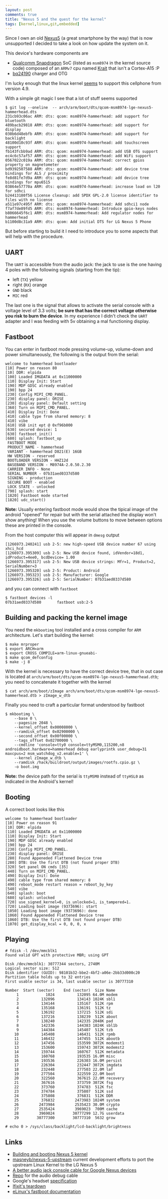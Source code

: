 ```yaml
---
layout: post
comments: true
title: "Nexus 5 and the quest for the kernel"
tags: [kernel,linux,git,embedded]
---
```


Since I own an old [Nexus5](https://en.wikipedia.org/wiki/Nexus_5) (a great smartphone by the way) that is now unsupported
I decided to take a look on how update the system on it.

This device's hardware components are

 - [Qualcomm Snapdragon](https://en.wikipedia.org/wiki/Qualcomm_Snapdragon) SoC
  (listed as ``msm8974`` in the kernel source code) composed of an ``ARMv7`` cpu
  named [Krait](https://en.wikipedia.org/wiki/Krait_(CPU)) that isn't a
  Cortex-A15 :P
 - [bq24190](http://www.ti.com/lit/pdf/slusaw5) charger and OTG


I'm lucky enough that the linux kernel [seems](https://www.phoronix.com/scan.php?page=news_item&px=Linux-4.9-ARM-Pull)
to support this cellphone from version 4.9.

With a simple git magic I see that a lot of stuff seems supported

```
$ git log --oneline  -- arch/arm/boot/dts/qcom-msm8974-lge-nexus5-hammerhead.dts
231cb93c06ac ARM: dts: qcom: msm8974-hammerhead: add support for bluetooth
489bacb29818 ARM: dts: qcom: msm8974-hammerhead: add support for display
030b6d48ebfb ARM: dts: qcom: msm8974-hammerhead: add support for backlight
48100d10c93f ARM: dts: qcom: msm8974-hammerhead: add touchscreen support
fb143fcbb9ad ARM: dts: qcom: msm8974-hammerhead: add USB OTG support
ec4c6c57af57 ARM: dts: qcom: msm8974-hammerhead: add WiFi support
0567022c019a ARM: dts: qcom: msm8974-hammerhead: correct gpios property on magnetometer
bd9392507588 ARM: dts: qcom: msm8974-hammerhead: add device tree bindings for ALS / proximity
fe8d81fe7d9a ARM: dts: qcom: msm8974-hammerhead: add device tree bindings for mpu6515
03864e57770a ARM: dts: qcom: msm8974-hammerhead: increase load on l20 for sdhci
b24413180f56 License cleanup: add SPDX GPL-2.0 license identifier to files with no license
a511e97c495f ARM: dts: qcom: msm8974-hammerhead: Add sdhci1 node
f7af7de89fd5 ARM: dts: msm8974-hammerhead: Introduce gpio-keys nodes
b8066645f6c1 ARM: dts: msm8974-hammerhead: Add regulator nodes for hammerhead
b1100d8c31a9 ARM: dts: qcom: Add initial DTS for LG Nexus 5 Phone
```

But before starting to build it I need to introduce you to some aspects that
will help with the procedure.

## UART

The ``UART`` is accessible from the audio jack: the jack to use is the one having 4 poles with the following signals (starting from the tip):

 - left (``TX``) yellow
 - right (``RX``) orange
 - ``GND`` black
 - ``MIC`` red

The last one is the signal that allows to activate the serial console with a voltage level of 3.3 volts;
**be sure that has the correct voltage otherwise you risk to burn the device**.
In my experience I didn't check the ``UART`` adapter and I was feeding with 5v
obtaining a mal functioning display.

## Fastboot

You can enter in fastboot mode pressing volume-up, volume-down and power
simultaneously, the following is the output from the serial:

```
welcome to hammerhead bootloader
[10] Power on reason 80
[10] DDR: elpida
[100] Loaded IMGDATA at 0x11000000
[110] Display Init: Start
[190] MDP GDSC already enabled
[190] bpp 24
[230] Config MIPI_CMD_PANEL.
[230] display panel: ORISE
[230] display panel: Default setting
[360] Turn on MIPI_CMD_PANEL.
[410] Display Init: Done
[410] cable type from shared memory: 8
[410] vibe
[610] USB init ept @ 0xf96b000
[630] secured device: 1
[630] fastboot_init()
[680] splash: fastboot_op
 FASTBOOT MODE
 PRODUCT_NAME - hammerhead
 VARIANT - hammerhead D821(E) 16GB
 HW VERSION - reserved
 BOOTLOADER VERSION - HHZ12d
 BASEBAND VERSION - M8974A-2.0.50.2.30
 CARRIER INFO - None
 SERIAL NUMBER - 07b31aed0337d580
 SIGNING - production
 SECURE BOOT - enabled
 LOCK STATE - unlocked
[790] splash: start
[1820] Fastboot mode started
[1820] udc_start()
```

**Note:** Usually entering fastboot mode would show the tipical image of the
android "opened" for repair but with the serial attached the display won't show anything! When you use the volume buttons
to move between options these are printed in the console.

From the host computer this will appear in ``dmesg`` output

```
[1266973.240241] usb 2-5: new high-speed USB device number 67 using xhci_hcd
[1266973.395309] usb 2-5: New USB device found, idVendor=18d1, idProduct=4ee0, bcdDevice= 1.00
[1266973.395317] usb 2-5: New USB device strings: Mfr=1, Product=2, SerialNumber=3
[1266973.395320] usb 2-5: Product: Android
[1266973.395323] usb 2-5: Manufacturer: Google
[1266973.395326] usb 2-5: SerialNumber: 07b31aed0337d580
```

and you can connect with ``fastboot``

```
$ fastboot devices -l
07b31aed0337d580       fastboot usb:2-5
```

## Building and packing the kernel image

You need the ``mkbootimg`` tool installed and a cross compiler for ``ARM``
architecture. Let's start building the kernel:

```
$ make mrproper
$ export ARCH=arm
$ export CROSS_COMPILE=arm-linux-gnueabi-
$ make qcom_defconfig
$ make -j 8
```

With the kernel is necessary to have the correct device tree, that in out case
is located at ``arch/arm/boot/dts/qcom-msm8974-lge-nexus5-hammerhead.dtb``; you
need to concatenate it together with the kernel

```
$ cat arch/arm/boot/zImage arch/arm/boot/dts/qcom-msm8974-lge-nexus5-hammerhead.dtb > zImage_w_dtb
```

Finally you need to craft a particular format understood by fastboot

```
$ mkbootimg \
    --base 0 \
    --pagesize 2048 \
    --kernel_offset 0x00008000 \
    --ramdisk_offset 0x02900000 \
    --second_offset 0x00f00000 \
    --tags_offset 0x02700000 \
    --cmdline 'console=tty0 console=ttyMSM0,115200,n8 androidboot.hardware=hammerhead debug earlyprintk user_debug=31 maxcpus=2 msm_watchdog_v2.enable=1' \
    --kernel zImage_w_dtb \
    --ramdisk /hack/buildroot/output/images/rootfs.cpio.gz \
    -o boot.img
```

**Note:** the device path for the serial is ``ttyMSM0`` instead of ``ttyHSL0``
as indicated in the Android's kernel!

## Booting

A correct boot looks like this

```
welcome to hammerhead bootloader
[10] Power on reason 91
[10] DDR: elpida
[110] Loaded IMGDATA at 0x11000000
[110] Display Init: Start
[190] MDP GDSC already enabled
[190] bpp 24
[230] Config MIPI_CMD_PANEL.
[230] display panel: ORISE
[280] Found Appeneded Flattened Device tree
[280] DTB: Use the first DTB (not found proper DTB)
[320] Set panel ON cmds [35]
[440] Turn on MIPI_CMD_PANEL.
[490] Display Init: Done
[490] cable type from shared memory: 8
[490] reboot_mode restart reason = reboot_by_key
[540] vibe
[640] splash: boot
[680] splash: unlocked
[720] use_signed_kernel=0, is_unlocked=1, is_tampered=1.
[720] Loading boot image (9373696): start
[1050] Loading boot image (9373696): done
[1060] Found Appeneded Flattened Device tree
[1060] DTB: Use the first DTB (not found proper DTB)
[1070] get_display_kcal = 0, 0, 0, x
```

## Playing

```
# fdisk -l /dev/mmcblk1
Found valid GPT with protective MBR; using GPT

Disk /dev/mmcblk1: 30777344 sectors, 2740M
Logical sector size: 512
Disk identifier (GUID): 98101b32-bbe2-4bf2-a06e-2bb33d000c20
Partition table holds up to 32 entries
First usable sector is 34, last usable sector is 30777310

Number  Start (sector)    End (sector)  Size Name
     1            1024          132095 64.0M modem
     2          132096          134143 1024K sbl1
     3          134144          135167  512K rpm
     4          135168          136191  512K tz
     5          136192          137215  512K sdi
     6          137216          138239  512K aboot
     7          138240          142335 2048K pad
     8          142336          144383 1024K sbl1b
     9          144384          145407  512K tzb
    10          145408          146431  512K rpmb
    11          146432          147455  512K abootb
    12          147456          153599 3072K modemst1
    13          153600          159743 3072K modemst2
    14          159744          160767  512K metadata
    15          160768          193535 16.0M misc
    16          193536          226303 16.0M persist
    17          226304          232447 3072K imgdata
    18          232448          277503 22.0M laf
    19          277504          322559 22.0M boot
    20          322560          367615 22.0M recovery
    21          367616          373759 3072K fsg
    22          373760          374783  512K fsc
    23          374784          375807  512K ssd
    24          375808          376831  512K DDR
    25          376832         2473983 1024M system
    26         2473984         2535423 30.0M crypto
    27         2535424         3969023  700M cache
    28         3969024        30777299 12.7G userdata
    29        30777300        30777310  5632 grow
```

```
# echo 0 > /sys/class/backlight/lcd-backlight/brightness
```

## Links

 - [Building and booting Nexus 5 kernel](https://web.archive.org/web/20190430060717/http://marcin.jabrzyk.eu:80/posts/2014/05/building-and-booting-nexus-5-kernel)
 - [masneyb/nexus-5-upstream](https://github.com/masneyb/nexus-5-upstream) current development efforts to port the upstream Linux Kernel to the LG Nexus 5
 - [A better audio jack console cable for Google Nexus devices](http://www.pabr.org/consolejack/consolejack.en.html)
 - [Repo](https://android.googlesource.com/device/google/debugcable) for the audio debug cable
 - Google's headset [specification](https://source.android.com/devices/accessories/headset/specification.html)
 - [Ifixit's teardown](https://it.ifixit.com/Teardown/Nexus+5+Teardown/19016)
 - [eLinux's fastboot documentation](https://elinux.org/Android_Fastboot)
